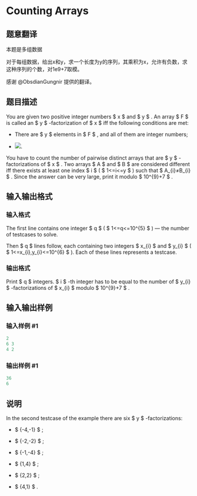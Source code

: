 # Counting Arrays

## 题意翻译

本题是多组数据

对于每组数据，给出x和y，求一个长度为y的序列，其乘积为x，允许有负数，求这种序列的个数，对1e9+7取模。

感谢 @ObsdianGungnir 提供的翻译。

## 题目描述

You are given two positive integer numbers $ x $ and $ y $ . An array $ F $ is called an $ y $ -factorization of $ x $ iff the following conditions are met:

- There are $ y $ elements in $ F $ , and all of them are integer numbers;

- ![](https://cdn.luogu.com.cn/upload/vjudge_pic/CF893E/d8d5a9dcea7fa6a7abfa89d7da34d6fb180c0f69.png).

You have to count the number of pairwise distinct arrays that are $ y $ -factorizations of $ x $ . Two arrays $ A $ and $ B $ are considered different iff there exists at least one index $ i $ ( $ 1<=i<=y $ ) such that $ A_{i}≠B_{i} $ . Since the answer can be very large, print it modulo $ 10^{9}+7 $ .

## 输入输出格式

### 输入格式

The first line contains one integer $ q $ ( $ 1<=q<=10^{5} $ ) — the number of testcases to solve.

Then $ q $ lines follow, each containing two integers $ x_{i} $ and $ y_{i} $ ( $ 1<=x_{i},y_{i}<=10^{6} $ ). Each of these lines represents a testcase.

### 输出格式

Print $ q $ integers. $ i $ -th integer has to be equal to the number of $ y_{i} $ -factorizations of $ x_{i} $ modulo $ 10^{9}+7 $ .

## 输入输出样例

### 输入样例 #1

```cpp
2
6 3
4 2

```
### 输出样例 #1

```cpp
36
6

```
## 说明

In the second testcase of the example there are six $ y $ -factorizations:

- $ {-4,-1} $ ;

- $ {-2,-2} $ ;

- $ {-1,-4} $ ;

- $ {1,4} $ ;

- $ {2,2} $ ;

- $ {4,1} $ .

